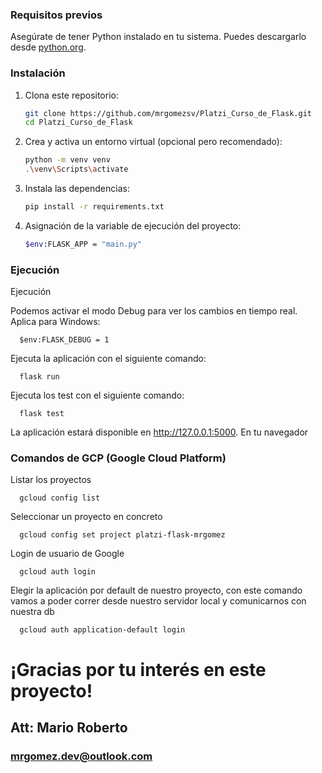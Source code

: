 ### Requisitos previos

Asegúrate de tener Python instalado en tu sistema. Puedes descargarlo desde [python.org](https://www.python.org/downloads/).

### Instalación

1. Clona este repositorio:

   ```bash
   git clone https://github.com/mrgomezsv/Platzi_Curso_de_Flask.git
   cd Platzi_Curso_de_Flask
   ```
2. Crea y activa un entorno virtual (opcional pero recomendado):

   ```bash
   python -m venv venv
   .\venv\Scripts\activate
      ```

3. Instala las dependencias:

   ```bash
   pip install -r requirements.txt
   ```

4. Asignación de la variable de ejecución del proyecto:

   ```bash
   $env:FLASK_APP = "main.py"
   ```
### Ejecución

   Ejecución

   Podemos activar el modo Debug para ver los cambios en tiempo real.
   Aplica para Windows:

      $env:FLASK_DEBUG = 1

   Ejecuta la aplicación con el siguiente comando:

      flask run

   Ejecuta los test con el siguiente comando:

      flask test

   La aplicación estará disponible en http://127.0.0.1:5000. En tu navegador


### Comandos de GCP (Google Cloud Platform)

   Listar los proyectos

      gcloud config list

   Seleccionar un proyecto en concreto

      gcloud config set project platzi-flask-mrgomez

   Login de usuario de Google

      gcloud auth login    

   Elegir la aplicación por default de nuestro proyecto, con este comando vamos a poder correr desde nuestro servidor local y comunicarnos con nuestra db

      gcloud auth application-default login 


# ¡Gracias por tu interés en este proyecto!

## Att: Mario Roberto
### mrgomez.dev@outlook.com